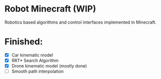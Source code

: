 # Robot Minecraft (WIP)

Robotics based algorithms and control interfaces implemented in Minecraft.


# Finished:
- [x] Car kinematic model
- [x] RRT* Search Algorithm
- [x] Drone kinematic model (mostly done)
- [ ] Smooth path interpolation
